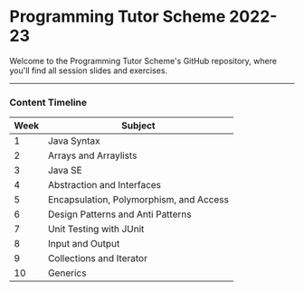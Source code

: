 # Programming Tutor Scheme 2022-23
Welcome to the Programming Tutor Scheme's GitHub repository, where you'll find all session slides and exercises.

---

### Content Timeline
| Week | Subject |
|------|---------|
| 1 | Java Syntax |
| 2 | Arrays and Arraylists |
| 3 | Java SE |
| 4 | Abstraction and Interfaces |
| 5 | Encapsulation, Polymorphism, and Access |
| 6 | Design Patterns and Anti Patterns |
| 7 | Unit Testing with JUnit |
| 8 | Input and Output |
| 9 | Collections and Iterator |
| 10 | Generics |
